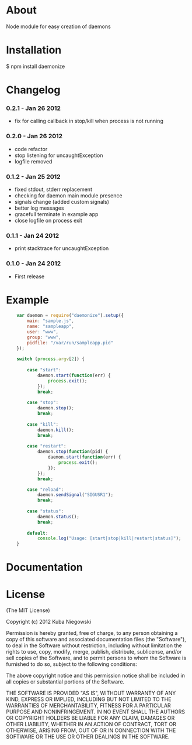 About
=======

Node module for easy creation of daemons


Installation
==============

$ npm install daemonize


Changelog
===========

### 0.2.1 - Jan 26 2012
  - fix for calling callback in stop/kill when process is not running

### 0.2.0 - Jan 26 2012
  - code refactor
  - stop listening for uncaughtException
  - logfile removed

### 0.1.2 - Jan 25 2012
  - fixed stdout, stderr replacement
  - checking for daemon main module presence
  - signals change (added custom signals)
  - better log messages
  - gracefull terminate in example app
  - close logfile on process exit

### 0.1.1 - Jan 24 2012
  - print stacktrace for uncaughtException

### 0.1.0 - Jan 24 2012
  - First release 


Example
=========

``` js
    var daemon = require("daemonize").setup({
        main: "sample.js",
        name: "sampleapp",
        user: "www",
        group: "www",
        pidfile: "/var/run/sampleapp.pid"
    });
    
    switch (process.argv[2]) {
        
        case "start": 
            daemon.start(function(err) {
                process.exit();
            });
            break;
        
        case "stop":
            daemon.stop();
            break;
        
        case "kill":
            daemon.kill();
            break;
        
        case "restart":
            daemon.stop(function(pid) {
                daemon.start(function(err) {
                    process.exit();
                });
            });
            break;

        case "reload":
            daemon.sendSignal("SIGUSR1");
            break;
                
        case "status":
            daemon.status();
            break;
        
        default:
            console.log("Usage: [start|stop|kill|restart|status]");
    }
```

Documentation
===============


License
=========

(The MIT License)

Copyright (c) 2012 Kuba Niegowski

Permission is hereby granted, free of charge, to any person obtaining a copy of this software and associated documentation files (the "Software"), to deal in the Software without restriction, including without limitation the rights to use, copy, modify, merge, publish, distribute, sublicense, and/or sell copies of the Software, and to permit persons to whom the Software is furnished to do so, subject to the following conditions:

The above copyright notice and this permission notice shall be included in all copies or substantial portions of the Software.

THE SOFTWARE IS PROVIDED "AS IS", WITHOUT WARRANTY OF ANY KIND, EXPRESS OR IMPLIED, INCLUDING BUT NOT LIMITED TO THE WARRANTIES OF MERCHANTABILITY, FITNESS FOR A PARTICULAR PURPOSE AND NONINFRINGEMENT. IN NO EVENT SHALL THE AUTHORS OR COPYRIGHT HOLDERS BE LIABLE FOR ANY CLAIM, DAMAGES OR OTHER LIABILITY, WHETHER IN AN ACTION OF CONTRACT, TORT OR OTHERWISE, ARISING FROM, OUT OF OR IN CONNECTION WITH THE SOFTWARE OR THE USE OR OTHER DEALINGS IN THE SOFTWARE.
